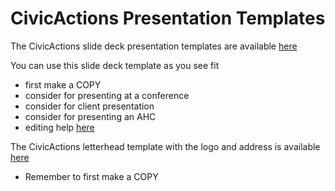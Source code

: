 # CivicActions Presentation Templates

The CivicActions slide deck presentation templates are available [here](https://docs.google.com/presentation/u/0/?ftv=1&folder=0APTE_R8az0YzUk9PVA&tgif=d)

You can use this slide deck template as you see fit

- first make a COPY
- consider for presenting at a conference
- consider for client presentation
- consider for presenting an AHC
- editing help [here](https://support.google.com/docs/topic/1694827?hl=en&ref_topic=2811776)

The CivicActions letterhead template with the logo and address is available [here](https://docs.google.com/document/d/15VR5lohJ-gIhc3nnFaZHbMJqbWvPL8BfwBy79fB_aIY/edit)

- Remember to first make a COPY
